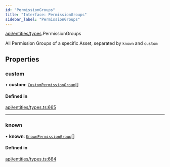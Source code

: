 ```yaml
---
id: "PermissionGroups"
title: "Interface: PermissionGroups"
sidebar_label: "PermissionGroups"
---
```


[api/entities/types](../../../../../modules/API/Entities/Types/Types.md).PermissionGroups

All Permission Groups of a specific Asset, separated by `known` and `custom`

## Properties

### custom

• **custom**: [`CustomPermissionGroup`](../../../../../classes/API/Entities/CustomPermissionGroup/CustomPermissionGroup.md)[]

#### Defined in

[api/entities/types.ts:665](https://github.com/PolymeshAssociation/polymesh-sdk/blob/fe2e6dd1d/src/api/entities/types.ts#L665)

___

### known

• **known**: [`KnownPermissionGroup`](../../../../../classes/API/Entities/KnownPermissionGroup/KnownPermissionGroup.md)[]

#### Defined in

[api/entities/types.ts:664](https://github.com/PolymeshAssociation/polymesh-sdk/blob/fe2e6dd1d/src/api/entities/types.ts#L664)
